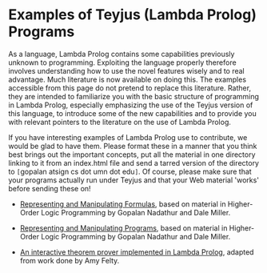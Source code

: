 # Examples of Teyjus (Lambda Prolog) Programs #

As a language, Lambda Prolog contains some capabilities previously unknown to programming. Exploiting the language properly therefore involves understanding how to use the novel features wisely and to real advantage. Much literature is now available on doing this. The examples accessible from this page do not pretend to replace this literature. Rather, they are intended to familiarize you with the basic structure of programming in Lambda Prolog, especially emphasizing the use of the Teyjus version of this language, to introduce some of the new capabilities and to provide you with relevant pointers to the literature on the use of Lambda Prolog.

If you have interesting examples of Lambda Prolog use to contribute, we would be glad to have them. Please format these in a manner that you think best brings out the important concepts, put all the material in one directory linking to it from an index.html file and send a tarred version of the directory to `[`gopalan atsign cs dot umn dot edu`]`. Of course, please make sure that your programs actually run under Teyjus and that your Web material 'works' before sending these on!

  * [Representing and Manipulating Formulas](ManipulatingFormulas.md), based on material in Higher-Order Logic Programming by Gopalan Nadathur and Dale Miller.

  * [Representing and Manipulating Programs](ManipulatingPrograms.md), based on material in Higher-Order Logic Programming by Gopalan Nadathur and Dale Miller.

  * [An interactive theorem prover implemented in Lambda Prolog](TheoremProver.md), adapted from work done by Amy Felty.